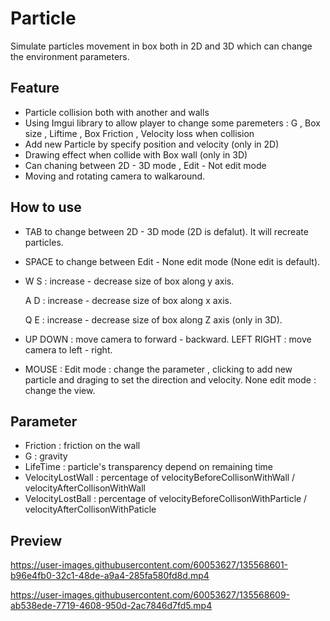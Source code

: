 # Particle

Simulate particles movement in box both in 2D and 3D which can change the environment parameters.

## Feature
 - Particle collision both with another and walls 
 - Using Imgui library to allow player to change some paremeters : G , Box size , Liftime , Box Friction , Velocity loss when collision
 - Add new Particle by specify position and velocity (only in 2D)
 - Drawing effect when collide with Box wall (only in 3D)
 - Can chaning between 2D - 3D mode , Edit - Not edit mode
 - Moving and rotating camera to walkaround.
 
## How to use
 - TAB to change between 2D - 3D mode (2D is defalut). It will recreate particles.
 - SPACE to change between Edit - None edit mode (None edit is default). 
 - W S : increase - decrease size of box along y axis.
 
   A D : increase - decrease size of box along x axis.
   
   Q E : increase - decrease size of box along Z axis (only in 3D).
 - UP DOWN : move camera to forward - backward.
   LEFT RIGHT : move camera to left - right.
 - MOUSE : 
       Edit mode : change the parameter , clicking to add new particle and draging to set the direction and velocity. 
       None edit mode : change the view.

## Parameter
 - Friction : friction on the wall
 - G : gravity
 - LifeTime : particle's transparency depend on remaining time
 - VelocityLostWall : percentage of velocityBeforeCollisonWithWall / velocityAfterCollisonWithWall
 - VelocityLostBall : percentage of velocityBeforeCollisonWithParticle / velocityAfterCollisonWithPaticle
## Preview

https://user-images.githubusercontent.com/60053627/135568601-b96e4fb0-32c1-48de-a9a4-285fa580fd8d.mp4



https://user-images.githubusercontent.com/60053627/135568609-ab538ede-7719-4608-950d-2ac7846d7fd5.mp4


